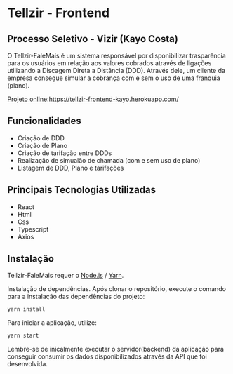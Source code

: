 # Tellzir - Frontend
## Processo Seletivo - Vizir (Kayo Costa)

O Tellzir-FaleMais é um sistema responsável por disponibilizar trasparência para os usuários em relação aos valores cobrados através de ligações utilizando a Discagem Direta a Distância (DDD). Através dele, um cliente da empresa consegue simular a cobrança com e sem o uso de uma franquia (plano).

[Projeto online](https://tellzir-frontend-kayo.herokuapp.com/):https://tellzir-frontend-kayo.herokuapp.com/ 

## Funcionalidades

- Criação de DDD
- Criação de Plano
- Criação de tarifação entre DDDs
- Realização de simualão de chamada (com e sem uso de plano)
- Listagem de DDD, Plano e tarifações

## Principais Tecnologias Utilizadas
- React
- Html
- Css
- Typescript
- Axios

## Instalação

Tellzir-FaleMais requer o [Node.js](https://nodejs.org/) / [Yarn](https://www.npmjs.com/package/yarn).

Instalação de dependências.
Após clonar o repositório, execute o comando para a instalação das dependências do projeto: 
```sh
yarn install
```

Para iniciar a aplicação, utilize: 
```sh
yarn start
```

Lembre-se de inicalmente executar o servidor(backend) da aplicação para conseguir consumir os dados disponibilizados através da API que foi desenvolvida.

